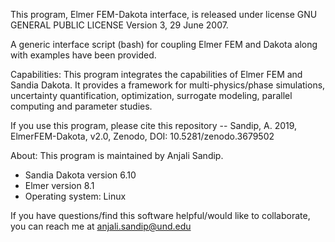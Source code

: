 This program, Elmer FEM-Dakota interface, is released under license GNU GENERAL
PUBLIC LICENSE Version 3, 29 June 2007.

A generic interface script (bash) for coupling Elmer FEM and Dakota along 
with examples have been provided.

Capabilities:
This program integrates the capabilities of Elmer FEM and Sandia Dakota. 
It provides a framework for multi-physics/phase simulations, 
uncertainty quantification, optimization, surrogate modeling, parallel computing
and parameter studies.

If you use this program, please cite this repository -- Sandip, A. 2019, ElmerFEM-Dakota, v2.0, Zenodo,  DOI: 10.5281/zenodo.3679502 


About:
This program is maintained by Anjali Sandip.

 - Sandia Dakota version 6.10
 - Elmer version 8.1
 - Operating system: Linux

If you have questions/find this software helpful/would like to collaborate, 
you can reach me at anjali.sandip@und.edu









